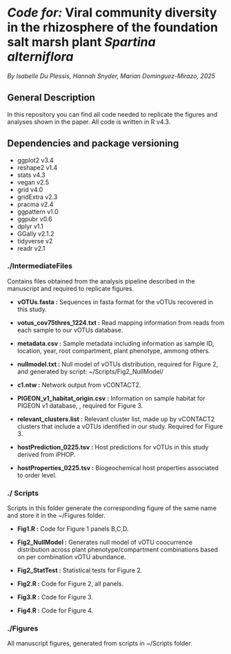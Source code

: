 # *Code for:* Viral community diversity in the rhizosphere of the foundation salt marsh plant *Spartina alterniflora*
*By Isabelle Du Plessis, Hannah Snyder, Marian Dominguez-Mirazo, 2025*

## General Description
In this repository you can find all code needed to replicate the figures and analyses shown in the paper. All code is written in R v4.3.

## Dependencies and package versioning
- ggplot2 v3.4
- reshape2 v1.4
- stats v4.3
- vegan v2.5
- grid v4.0
- gridExtra v2.3
- pracma v2.4
- ggpattern v1.0
- ggpubr v0.6
- dplyr v1.1
- GGally v2.1.2
- tidyverse v2
- readr v2.1

### ./IntermediateFiles

Contains files obtained from the analysis pipeline described in the manuscript and required to replicate figures. 

- **vOTUs.fasta :** Sequences in fasta format for the vOTUs recovered in this study. 

- **votus_cov75thres_1224.txt :** Read mapping information from reads from each sample to our vOTUs database. 

- **metadata.csv :** Sample metadata including information as sample ID, location, year, root compartment, plant phenotype, ammong others. 

- **nullmodel.txt :** Null model of vOTUs distribution, required for Figure 2, and generated by script: \~/Scripts/Fig2_NullModel/

- **c1.ntw :** Network output from vCONTACT2. 

- **PIGEON_v1_habitat_origin.csv :** Information on sample habitat for PIGEON v1 database, , required for Figure 3. 

- **relevant_clusters.list :** Relevant cluster list, made up by vCONTACT2 clusters that include a vOTUs identified in our study. Required for Figure 3. 

- **hostPrediction_0225.tsv :** Host predictions for vOTUs in this study derived from iPHOP. 

- **hostProperties_0225.tsv :** Biogeochemical host properties associated to order level.

### ./ Scripts

Scripts in this folder generate the corresponding figure of the same name and store it in the \~/Figures folder.

- **Fig1.R :** Code for Figure 1 panels B,C,D. 

- **Fig2_NullModel :** Generates null model of vOTU coocurrence distribution across plant phenotype/compartment combinations based on per combination vOTU abundance. 

- **Fig2_StatTest :** Statistical tests for Figure 2. 

- **Fig2.R :** Code for Figure 2, all panels. 

- **Fig3.R :** Code for Figure 3. 

- **Fig4.R :** Code for Figure 4. 

### ./Figures

All manuscript figures, generated from scripts in \~/Scripts folder. 

